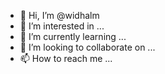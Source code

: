- 👋 Hi, I’m @widhalm
- 👀 I’m interested in ...
- 🌱 I’m currently learning ...
- 💞️ I’m looking to collaborate on ...
- 📫 How to reach me ...

<!---
widhalm/widhalm is a ✨ special ✨ repository because its `README.md` (this file) appears on your GitHub profile.
You can click the Preview link to take a look at your changes.
--->
